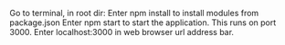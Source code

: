 Go to terminal, in root dir:
Enter npm install to install modules from package.json
Enter npm start to start the application. This runs on port 3000. Enter localhost:3000 in web browser url address bar.
